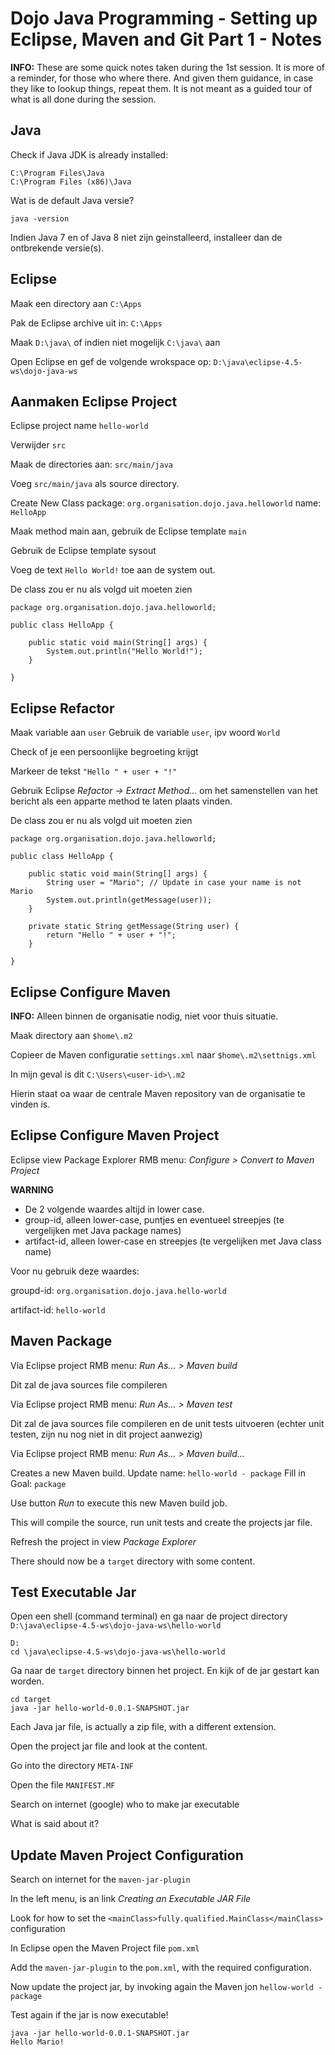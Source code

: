 # Dojo Java Programming - Setting up Eclipse, Maven and Git Part 1 - Notes


__INFO:__ These are some quick notes taken during the 1st session. It is more of a reminder, for 
those who where there. And given them guidance, in case they like to lookup things, repeat them.
It is not meant as a guided tour of what is all done during the session.


## Java

Check if Java JDK is already installed:

	C:\Program Files\Java
	C:\Program Files (x86)\Java

Wat is de default Java versie?

	java -version

Indien Java 7 en of Java 8 niet zijn geinstalleerd, installeer dan de ontbrekende versie(s).


## Eclipse

Maak een directory aan `C:\Apps`

Pak de Eclipse archive uit in: `C:\Apps`

Maak `D:\java\` of indien niet mogelijk `C:\java\` aan

Open Eclipse en gef de volgende wrokspace op: `D:\java\eclipse-4.5-ws\dojo-java-ws`


## Aanmaken Eclipse Project

Eclipse project name `hello-world`

Verwijder `src`

Maak de directories aan: `src/main/java`

Voeg `src/main/java` als source directory.

Create New Class 
package:  `org.organisation.dojo.java.helloworld`
name:  `HelloApp`

Maak method main aan, gebruik de Eclipse template `main`

Gebruik de Eclipse template sysout

Voeg de text `Hello World!` toe aan de system out.


De class zou er nu als volgd uit moeten zien

	package org.organisation.dojo.java.helloworld;

	public class HelloApp {

		public static void main(String[] args) {
			System.out.println("Hello World!");
		}

	}

## Eclipse Refactor

Maak variable aan `user`
Gebruik de variable `user`, ipv woord `World`

Check of je een persoonlijke begroeting krijgt

Markeer de tekst `"Hello " + user + "!"`

Gebruik Eclipse _Refactor -> Extract Method..._ om het samenstellen van het bericht als een apparte method te laten plaats vinden.


De class zou er nu als volgd uit moeten zien

	package org.organisation.dojo.java.helloworld;

	public class HelloApp {

		public static void main(String[] args) {
			String user = "Mario"; // Update in case your name is not Mario
			System.out.println(getMessage(user));
		}

		private static String getMessage(String user) {
			return "Hello " + user + "!";
		}

	}


## Eclipse Configure Maven

__INFO:__ Alleen binnen de organisatie nodig, niet voor thuis situatie.

Maak directory aan `$home\.m2`

Copieer de Maven configuratie `settings.xml` naar  `$home\.m2\settnigs.xml`

In mijn geval is dit `C:\Users\<user-id>\.m2`

Hierin staat oa waar de centrale Maven repository van de organisatie te vinden is.



## Eclipse Configure Maven Project

Eclipse view Package Explorer RMB menu: _Configure > Convert to Maven Project_

__WARNING__ 

- De 2 volgende waardes altijd in lower case.
- group-id, alleen lower-case, puntjes en eventueel streepjes (te vergelijken met Java package names)
- artifact-id, alleen lower-case en streepjes (te vergelijken met Java class name)

Voor nu gebruik deze waardes:

groupd-id: `org.organisation.dojo.java.hello-world`

artifact-id: `hello-world`

## Maven Package

Via Eclipse project RMB menu: _Run As... > Maven build_

Dit zal de java sources file compileren

Via Eclipse project RMB menu: _Run As... > Maven test_

Dit zal de java sources file compileren en de unit tests uitvoeren (echter unit testen, zijn nu nog niet in dit project aanwezig)


Via Eclipse project RMB menu: _Run As... > Maven build..._

Creates a new Maven build.
Update name: `hello-world - package`
Fill in Goal: `package`

Use button _Run_ to execute this new Maven build job.

This will compile the source, run unit tests and create the projects jar file.

Refresh the project in view _Package Explorer_

There should now be a `target` directory with some content.


## Test Executable Jar

Open een shell (command terminal) en ga naar de project directory `D:\java\eclipse-4.5-ws\dojo-java-ws\hello-world`

	D:
	cd \java\eclipse-4.5-ws\dojo-java-ws\hello-world

Ga naar de `target` directory binnen het project.
En kijk of de jar gestart kan worden.
	
	cd target
	java -jar hello-world-0.0.1-SNAPSHOT.jar

Each Java jar file, is actually a zip file, with a different extension.

Open the project jar file and look at the content.

Go into the directory `META-INF`

Open the file `MANIFEST.MF`

Search on internet (google) who to make jar executable

What is said about it?


## Update Maven Project Configuration

Search on internet for the `maven-jar-plugin`

In the left menu, is an link _Creating an Executable JAR File_

Look for how to set the `<mainClass>fully.qualified.MainClass</mainClass>` configuration

In Eclipse open the Maven Project file `pom.xml`

Add the `maven-jar-plugin` to the `pom.xml`, with the required configuration.

Now update the project jar, by invoking again the Maven jon `hellow-world - package`

Test again if the jar is now executable!

	java -jar hello-world-0.0.1-SNAPSHOT.jar
	Hello Mario!
